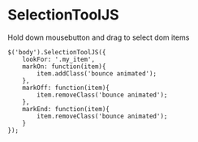 SelectionToolJS
===============

Hold down mousebutton and drag to select dom items

    $('body').SelectionToolJS({
        lookFor: '.my_item',
        markOn: function(item){
            item.addClass('bounce animated');
        },
        markOff: function(item){
            item.removeClass('bounce animated');
        },
        markEnd: function(item){
            item.removeClass('bounce animated');
        }
    });

